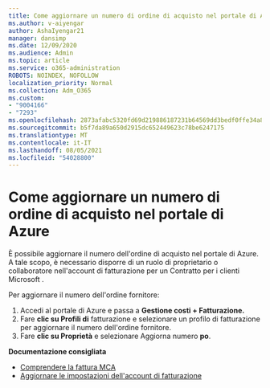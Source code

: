```yaml
---
title: Come aggiornare un numero di ordine di acquisto nel portale di Azure
ms.author: v-aiyengar
author: AshaIyengar21
manager: dansimp
ms.date: 12/09/2020
ms.audience: Admin
ms.topic: article
ms.service: o365-administration
ROBOTS: NOINDEX, NOFOLLOW
localization_priority: Normal
ms.collection: Adm_O365
ms.custom:
- "9004166"
- "7293"
ms.openlocfilehash: 2873afabc5320fd69d219886187231b64569dd3bedf0ffe34a8ed2485456f966
ms.sourcegitcommit: b5f7da89a650d2915dc652449623c78be6247175
ms.translationtype: MT
ms.contentlocale: it-IT
ms.lasthandoff: 08/05/2021
ms.locfileid: "54028800"
---
```

# <a name="how-to-update-an-purchase-order-number-in-azure-portal"></a>Come aggiornare un numero di ordine di acquisto nel portale di Azure

È possibile aggiornare il numero dell'ordine di acquisto nel portale di Azure. A tale scopo, è necessario disporre di un ruolo di proprietario o collaboratore nell'account di fatturazione per un Contratto per i clienti Microsoft . 

Per aggiornare il numero dell'ordine fornitore:
1. Accedi al portale di Azure e passa a **Gestione costi + Fatturazione.**
1. Fare **clic su Profili di** fatturazione e selezionare un profilo di fatturazione per aggiornare il numero dell'ordine fornitore.
1. Fare **clic su Proprietà** e selezionare Aggiorna numero **po**. 

**Documentazione consigliata**

- [Comprendere la fattura MCA](https://docs.microsoft.com/azure/cost-management-billing/understand/mca-understand-your-invoice)
- [Aggiornare le impostazioni dell'account di fatturazione](https://docs.microsoft.com/microsoft-store/update-microsoft-store-for-business-account-settings)  
